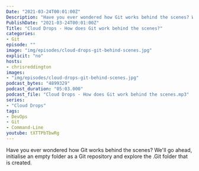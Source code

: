 ```yaml
---
Date: "2021-03-24T00:01:00Z"
Description: "Have you ever wondered how Git works behind the scenes? We'll go ahead, initialise an empty folder as a Git repository and explore the .Git folder that is created."
PublishDate: "2021-03-24T00:01:00Z"
Title: "Cloud Drops - How does Git work behind the scenes?"
categories:
- Git
episode: ""
image: "img/episodes/cloud-drops-git-behind-scenes.jpg"
explicit: "no"
hosts:
- chrisreddington
images:
- "img/episodes/cloud-drops-git-behind-scenes.jpg"
podcast_bytes: "4899329"
podcast_duration: "05:03.000"
podcast_file: "Cloud Drops - How does Git work behind the scenes.mp3"
series:
- "Cloud Drops"
tags:
- DevOps
- Git
- Command-Line
youtube: tXTTPbTbwRg
---
```

Have you ever wondered how Git works behind the scenes? We'll go ahead, initialise an empty folder as a Git repository and explore the .Git folder that is created.
